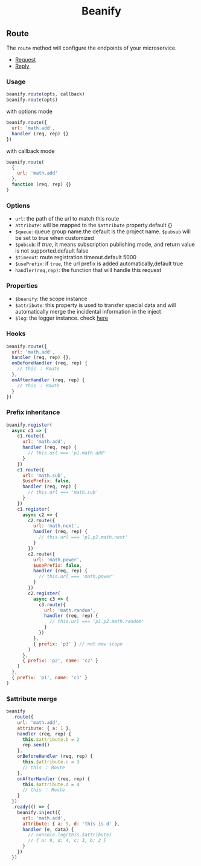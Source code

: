 <h1 align="center">Beanify</h1>

## Route

The `route` method will configure the endpoints of your microservice.

- [Request](./Request.md)
- [Reply](./Reply.md)

### Usage

```javascript
beanify.route(opts, callback)
beanify.route(opts)
```

with options mode

```javascript
beanify.route({
  url: 'math.add',
  handler (req, rep) {}
})
```

with callback mode

```javascript
beanify.route(
  {
    url: 'math.add'
  },
  function (req, rep) {}
)
```

### Options

- `url`: the path of the url to match this route
- `attribute`: will be mapped to the `$attribute` property.default {}
- `$queue`: queue group name.the default is the project name. `$pubsub` will be set to true when customized
- `$pubsub`: if _true_, it means subscription publishing mode, and return value is not supported.default false
- `$timeout`: route registration timeout.default 5000
- `$usePrefix`: if `true`, the url prefix is added automatically,default true
- `handler(req,rep)`: the function that will handle this request

### Properties

- `$beanify`: the scope instance
- `$attribute`: this property is used to transfer special data and will automatically merge the incidental information in the inject
- `$log`: the logger instance. check [here](https://github.com/pinojs/pino/blob/master/docs/api.md#logger)

### Hooks

```javascript
beanify.route({
  url: 'math.add',
  handler (req, rep) {},
  onBeforeHandler (req, rep) {
    // this ： Route
  },
  onAfterHandler (req, rep) {
    // this ： Route
  }
})
```

### Prefix inheritance

```javascript
beanify.register(
  async c1 => {
    c1.route({
      url: 'math.add',
      handler (req, rep) {
        // this.url === 'p1.math.add'
      }
    })
    c1.route({
      url: 'math.sub',
      $usePrefix: false,
      handler (req, rep) {
        // this.url === 'math.sub'
      }
    })
    c1.register(
      async c2 => {
        c2.route({
          url: 'math.next',
          handler (req, rep) {
            // this.url === 'p1.p2.math.next'
          }
        })
        c2.route({
          url: 'math.power',
          $usePrefix: false,
          handler (req, rep) {
            // this.url === 'math.power'
          }
        })
        c2.register(
          async c3 => {
            c3.route({
              url: 'math.random',
              handler (req, rep) {
                // this.url === 'p1.p2.math.random'
              }
            })
          },
          { prefix: 'p3' } // not new scope
        )
      },
      { prefix: 'p2', name: 'c2' }
    )
  },
  { prefix: 'p1', name: 'c1' }
)
```

### \$attribute merge

```javascript
beanify
  .route({
    url: 'math.add',
    attribute: { a: 1 },
    handler (req, rep) {
      this.$attribute.b = 2
      rep.send()
    },
    onBeforeHandler (req, rep) {
      this.$attribute.c = 3
      // this ： Route
    },
    onAfterHandler (req, rep) {
      this.$attribute.d = 4
      // this ： Route
    }
  })
  .ready(() => {
    beanify.inject({
      url: 'math.add',
      attribute: { a: 9, d: 'this is d' },
      handler (e, data) {
        // console.log(this.$attribute)
        // { a: 9, d: 4, c: 3, b: 2 }
      }
    })
  })
```
